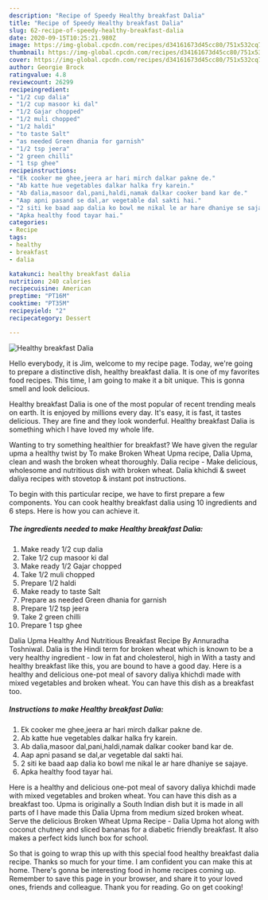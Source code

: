 ```yaml
---
description: "Recipe of Speedy Healthy breakfast Dalia"
title: "Recipe of Speedy Healthy breakfast Dalia"
slug: 62-recipe-of-speedy-healthy-breakfast-dalia
date: 2020-09-15T10:25:21.980Z
image: https://img-global.cpcdn.com/recipes/d34161673d45cc80/751x532cq70/healthy-breakfast-dalia-recipe-main-photo.jpg
thumbnail: https://img-global.cpcdn.com/recipes/d34161673d45cc80/751x532cq70/healthy-breakfast-dalia-recipe-main-photo.jpg
cover: https://img-global.cpcdn.com/recipes/d34161673d45cc80/751x532cq70/healthy-breakfast-dalia-recipe-main-photo.jpg
author: Georgie Brock
ratingvalue: 4.8
reviewcount: 26299
recipeingredient:
- "1/2 cup dalia"
- "1/2 cup masoor ki dal"
- "1/2 Gajar chopped"
- "1/2 muli chopped"
- "1/2 haldi"
- "to taste Salt"
- "as needed Green dhania for garnish"
- "1/2 tsp jeera"
- "2 green chilli"
- "1 tsp ghee"
recipeinstructions:
- "Ek cooker me ghee,jeera ar hari mirch dalkar pakne de."
- "Ab katte hue vegetables dalkar halka fry karein."
- "Ab dalia,masoor dal,pani,haldi,namak dalkar cooker band kar de."
- "Aap apni pasand se dal,ar vegetable dal sakti hai."
- "2 siti ke baad aap dalia ko bowl me nikal le ar hare dhaniye se sajaye."
- "Apka healthy food tayar hai."
categories:
- Recipe
tags:
- healthy
- breakfast
- dalia

katakunci: healthy breakfast dalia 
nutrition: 240 calories
recipecuisine: American
preptime: "PT16M"
cooktime: "PT35M"
recipeyield: "2"
recipecategory: Dessert

---
```



![Healthy breakfast Dalia](https://img-global.cpcdn.com/recipes/d34161673d45cc80/751x532cq70/healthy-breakfast-dalia-recipe-main-photo.jpg)

Hello everybody, it is Jim, welcome to my recipe page. Today, we're going to prepare a distinctive dish, healthy breakfast dalia. It is one of my favorites food recipes. This time, I am going to make it a bit unique. This is gonna smell and look delicious.

Healthy breakfast Dalia is one of the most popular of recent trending meals on earth. It is enjoyed by millions every day. It's easy, it is fast, it tastes delicious. They are fine and they look wonderful. Healthy breakfast Dalia is something which I have loved my whole life.

Wanting to try something healthier for breakfast? We have given the regular upma a healthy twist by To make Broken Wheat Upma recipe, Dalia Upma, clean and wash the broken wheat thoroughly. Dalia recipe - Make delicious, wholesome and nutritious dish with broken wheat. Dalia khichdi &amp; sweet daliya recipes with stovetop &amp; instant pot instructions.


To begin with this particular recipe, we have to first prepare a few components. You can cook healthy breakfast dalia using 10 ingredients and 6 steps. Here is how you can achieve it.

<!--inarticleads1-->

##### The ingredients needed to make Healthy breakfast Dalia:

1. Make ready 1/2 cup dalia
1. Take 1/2 cup masoor ki dal
1. Make ready 1/2 Gajar chopped
1. Take 1/2 muli chopped
1. Prepare 1/2 haldi
1. Make ready to taste Salt
1. Prepare as needed Green dhania for garnish
1. Prepare 1/2 tsp jeera
1. Take 2 green chilli
1. Prepare 1 tsp ghee


Dalia Upma Healthy And Nutritious Breakfast Recipe By Annuradha Toshniwal. Dalia is the Hindi term for broken wheat which is known to be a very healthy ingredient - low in fat and cholesterol, high in With a tasty and healthy breakfast like this, you are bound to have a good day. Here is a healthy and delicious one-pot meal of savory daliya khichdi made with mixed vegetables and broken wheat. You can have this dish as a breakfast too. 

<!--inarticleads2-->

##### Instructions to make Healthy breakfast Dalia:

1. Ek cooker me ghee,jeera ar hari mirch dalkar pakne de.
1. Ab katte hue vegetables dalkar halka fry karein.
1. Ab dalia,masoor dal,pani,haldi,namak dalkar cooker band kar de.
1. Aap apni pasand se dal,ar vegetable dal sakti hai.
1. 2 siti ke baad aap dalia ko bowl me nikal le ar hare dhaniye se sajaye.
1. Apka healthy food tayar hai.


Here is a healthy and delicious one-pot meal of savory daliya khichdi made with mixed vegetables and broken wheat. You can have this dish as a breakfast too. Upma is originally a South Indian dish but it is made in all parts of I have made this Dalia Upma from medium sized broken wheat. Serve the delicious Broken Wheat Upma Recipe - Dalia Upma hot along with coconut chutney and sliced bananas for a diabetic friendly breakfast. It also makes a perfect kids lunch box for school. 

So that is going to wrap this up with this special food healthy breakfast dalia recipe. Thanks so much for your time. I am confident you can make this at home. There's gonna be interesting food in home recipes coming up. Remember to save this page in your browser, and share it to your loved ones, friends and colleague. Thank you for reading. Go on get cooking!
